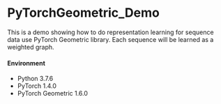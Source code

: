 # PyTorchGeometric_Demo
This is a demo showing how to do representation learning for sequence data use PyTorch Geometric library. Each sequence will be learned as a weighted graph.

#### Environment

- Python 3.7.6
- PyTorch 1.4.0
- PyTorch Geometric 1.6.0 
 
